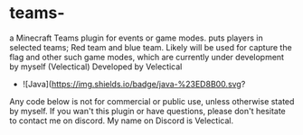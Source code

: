 # teams-

a Minecraft Teams plugin for events or game modes. 
puts players in selected teams; Red team and blue team. Likely will be used for capture the flag and other such game modes, which are currently under development by myself (Velectical) 
Developed by Velectical 
- ![Java](https://img.shields.io/badge/java-%23ED8B00.svg?

Any code below is not for commercial or public use, unless otherwise stated by myself. If you wan't this plugin or have questions, please don't hesitate to contact me on discord. My name on Discord is Velectical.  

